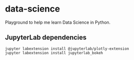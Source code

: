 # data-science

Playground to help me learn Data Science in Python.

## JupyterLab dependencies

```
jupyter labextension install @jupyterlab/plotly-extension
jupyter labextension install jupyterlab_bokeh
```
